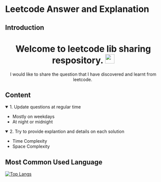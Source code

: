 # Leetcode Answer and Explanation

## Introduction
<div align="center">
  
  <h1>
    Welcome to leetcode lib sharing respository. 
    <img src="https://media.giphy.com/media/hvRJCLFzcasrR4ia7z/giphy.gif" width="30px"/>
  </h1>
    I would like to share the question that I have discovered and learnt from leetcode.
   <img src="https://komarev.com/ghpvc/?username=read-my-name&style=flat-square&color=blue" alt=""/>
</div>

## Content
<details open>
    <summary>1. Update questions at regular time</summary>
    <ul>
        <li>Mostly on weekdays</li>
        <li>At night or midnight</li>
    </ul>
</details>
<details open>
    <summary>2. Try to provide explantion and details on each solution</summary>
    <ul>
        <li>Time Complexity</li>
        <li>Space Complexity</li>
    </ul>
</details>

## Most Common Used Language
[![Top Langs](https://github-readme-stats.vercel.app/api/top-langs/?username=read-my-name&exclude_repo=trading_system,read_my_name,Docker_Container,react-tutorial,Library)](https://github.com/anuraghazra/github-readme-stats)




